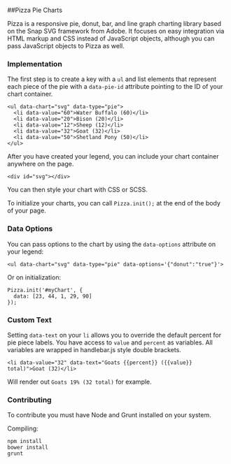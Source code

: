 ##Pizza Pie Charts

Pizza is a responsive pie, donut, bar, and line graph charting library based on the Snap SVG framework from Adobe. It focuses on easy integration via HTML markup and CSS instead of JavaScript objects, although you can pass JavaScript objects to Pizza as well.

### Implementation

The first step is to create a key with a `ul` and list elements that represent each piece of the pie with a `data-pie-id` attribute pointing to the ID of your chart container.
```
<ul data-chart="svg" data-type="pie">
  <li data-value="60">Water Buffalo (60)</li>
  <li data-value="20">Bison (20)</li>
  <li data-value="12">Sheep (12)</li>
  <li data-value="32">Goat (32)</li>
  <li data-value="50">Shetland Pony (50)</li>
</ul>
```

After you have created your legend, you can include your chart container anywhere on the page.

```
<div id="svg"></div>
```

You can then style your chart with CSS or SCSS.

To initialize your charts, you can call `Pizza.init();` at the end of the body of your page.

### Data Options

You can pass options to the chart by using the `data-options` attribute on your legend:

```
<ul data-chart="svg" data-type="pie" data-options='{"donut":"true"}'>
```

Or on initialization:

```
Pizza.init('#myChart', {
  data: [23, 44, 1, 29, 90]
});
```

### Custom Text

Setting `data-text` on your `li` allows you to override the default percent for pie piece labels. You have access to `value` and `percent` as variables. All variables are wrapped in handlebar.js style double brackets.

```
<li data-value="32" data-text="Goats {{percent}} ({{value}} total)">Goat (32)</li>
```

Will render out `Goats 19% (32 total)` for example.

### Contributing

To contribute you must have Node and Grunt installed on your system.

Compiling:

```
npm install
bower install
grunt
```
